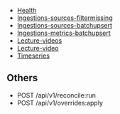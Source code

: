 - [Health](api/health.md)
- [Ingestions-sources-filtermissing](api/ingestions-sources-filtermissing.md)
- [Ingestions-sources-batchupsert](ingestions-sources-batchupsert.md)
- [Ingestions-metrics-batchupsert](api/ingestions-metrics-batchupsert.md)
- [Lecture-videos](api/lecture-videos.md)
- [Lecture-video](api/lecture-video.md)
- [Timeseries](api/timeseries.md)



Others
------
- POST /api/v1/reconcile:run
- POST /api/v1/overrides:apply

